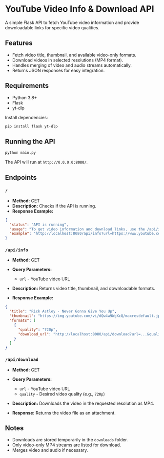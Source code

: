 # YouTube Video Info & Download API

A simple Flask API to fetch YouTube video information and provide downloadable links for specific video qualities.


## Features

* Fetch video title, thumbnail, and available video-only formats.
* Download videos in selected resolutions (MP4 format).
* Handles merging of video and audio streams automatically.
* Returns JSON responses for easy integration.


## Requirements

* Python 3.8+
* Flask
* yt-dlp

Install dependencies:

```bash
pip install flask yt-dlp
```


## Running the API

```bash
python main.py
```

The API will run at `http://0.0.0.0:8080/`.


## Endpoints

### `/`

* **Method:** GET
* **Description:** Checks if the API is running.
* **Response Example:**

```json
{
  "status": "API is running",
  "usage": "To get video information and download links, use the /api/info endpoint.",
  "example": "http://localhost:8080/api/info?url=https://www.youtube.com/watch?v=dQw4w9WgXcQ"
}
```

### `/api/info`

* **Method:** GET
* **Query Parameters:**

  * `url` - YouTube video URL
* **Description:** Returns video title, thumbnail, and downloadable formats.
* **Response Example:**

```json
{
  "title": "Rick Astley - Never Gonna Give You Up",
  "thumbnail": "https://img.youtube.com/vi/dQw4w9WgXcQ/maxresdefault.jpg",
  "formats": [
    {
      "quality": "720p",
      "download_url": "http://localhost:8080/api/download?url=...&quality=720p"
    }
  ]
}
```

### `/api/download`

* **Method:** GET
* **Query Parameters:**

  * `url` - YouTube video URL
  * `quality` - Desired video quality (e.g., `720p`)
* **Description:** Downloads the video in the requested resolution as MP4.
* **Response:** Returns the video file as an attachment.


## Notes

* Downloads are stored temporarily in the `downloads` folder.
* Only video-only MP4 streams are listed for download.
* Merges video and audio if necessary.